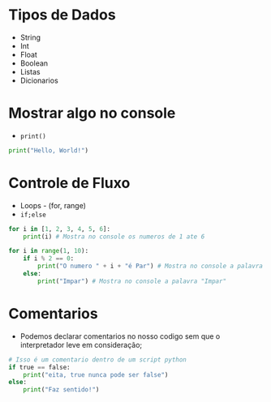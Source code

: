 # Tipos de Dados

- String
- Int
- Float
- Boolean
- Listas
- Dicionarios

# Mostrar algo no console
- `print()`

```python
print("Hello, World!")
```

# Controle de Fluxo
- Loops - (for, range)
- `if;else`

```python
for i in [1, 2, 3, 4, 5, 6]:
    print(i) # Mostra no console os numeros de 1 ate 6

for i in range(1, 10):
    if i % 2 == 0:
        print("O numero " + i + "é Par") # Mostra no console a palavra "Par"
    else:
        print("Impar") # Mostra no console a palavra "Impar"

```

# Comentarios
- Podemos declarar comentarios no nosso codigo sem que o interpretador leve em
consideração;

```python
# Isso é um comentario dentro de um script python
if true == false:
    print("eita, true nunca pode ser false")
else:
    print("Faz sentido!")

```
